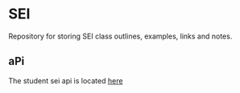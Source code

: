# SEI

Repository for storing SEI class outlines, examples, links and notes.

## aPi

The student sei api is located [here](https://github.com/orlandocaraballo/sei_api)